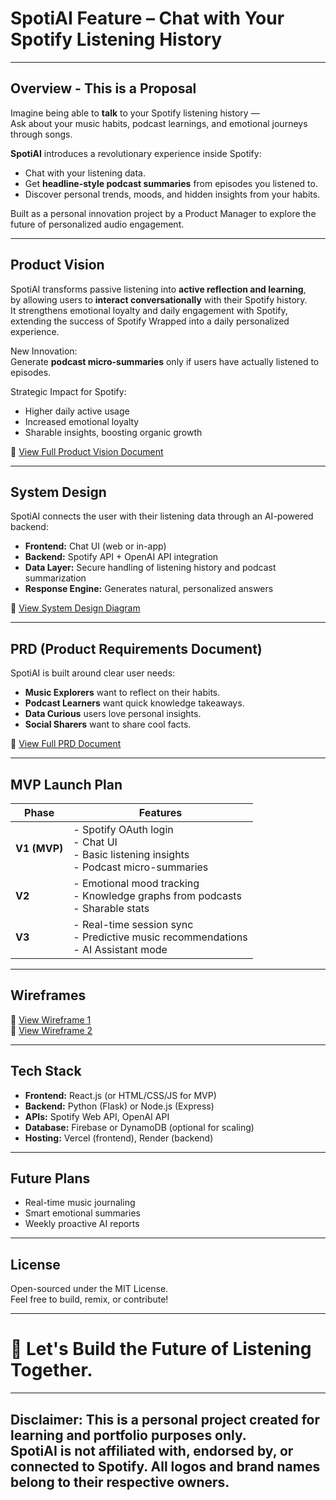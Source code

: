 
# SpotiAI Feature – Chat with Your Spotify Listening History

---

## Overview - This is a Proposal 
Imagine being able to **talk** to your Spotify listening history —  
Ask about your music habits, podcast learnings, and emotional journeys through songs.

**SpotiAI** introduces a revolutionary experience inside Spotify:  
- Chat with your listening data.
- Get **headline-style podcast summaries** from episodes you listened to.
- Discover personal trends, moods, and hidden insights from your habits.

Built as a personal innovation project by a Product Manager to explore the future of personalized audio engagement.

---

## Product Vision
SpotiAI transforms passive listening into **active reflection and learning**,  
by allowing users to **interact conversationally** with their Spotify history.  
It strengthens emotional loyalty and daily engagement with Spotify, extending the success of Spotify Wrapped into a daily personalized experience.

New Innovation:  
Generate **podcast micro-summaries** only if users have actually listened to episodes.

Strategic Impact for Spotify:  
- Higher daily active usage
- Increased emotional loyalty
- Sharable insights, boosting organic growth

📂 [View Full Product Vision Document](docs/Product_Vision.md)

---

## System Design
SpotiAI connects the user with their listening data through an AI-powered backend:

- **Frontend:** Chat UI (web or in-app)
- **Backend:** Spotify API + OpenAI API integration
- **Data Layer:** Secure handling of listening history and podcast summarization
- **Response Engine:** Generates natural, personalized answers

📂 [View System Design Diagram](docs/System_Design.png)

---

## PRD (Product Requirements Document)
SpotiAI is built around clear user needs:

- **Music Explorers** want to reflect on their habits.
- **Podcast Learners** want quick knowledge takeaways.
- **Data Curious** users love personal insights.
- **Social Sharers** want to share cool facts.

📂 [View Full PRD Document](docs/PRD.md)

---

## MVP Launch Plan

| Phase | Features |
|-------|----------|
| **V1 (MVP)** | - Spotify OAuth login<br>- Chat UI<br>- Basic listening insights<br>- Podcast micro-summaries |
| **V2** | - Emotional mood tracking<br>- Knowledge graphs from podcasts<br>- Sharable stats |
| **V3** | - Real-time session sync<br>- Predictive music recommendations<br>- AI Assistant mode |

---

## Wireframes

📂 [View Wireframe 1](docs/Wireframe1.png)  
📂 [View Wireframe 2](docs/Wireframe2.png)



---

## Tech Stack
- **Frontend:** React.js (or HTML/CSS/JS for MVP)
- **Backend:** Python (Flask) or Node.js (Express)
- **APIs:** Spotify Web API, OpenAI API
- **Database:** Firebase or DynamoDB (optional for scaling)
- **Hosting:** Vercel (frontend), Render (backend)

---

## Future Plans
- Real-time music journaling
- Smart emotional summaries
- Weekly proactive AI reports

---

## License
Open-sourced under the MIT License.  
Feel free to build, remix, or contribute!

---

# 🎵 Let's Build the Future of Listening Together.
---
**Disclaimer:** This is a personal project created for learning and portfolio purposes only.  
SpotiAI is not affiliated with, endorsed by, or connected to Spotify. All logos and brand names belong to their respective owners.
---

